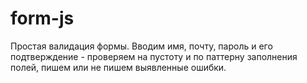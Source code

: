 # form-js
Простая валидация формы. Вводим имя, почту, пароль и его подтверждение - проверяем на пустоту и по паттерну заполнения полей, пишем или не пишем выявленные ошибки.
